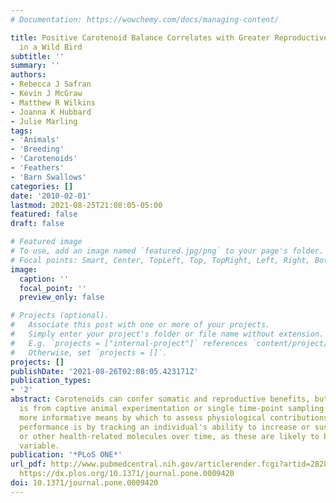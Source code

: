 ```yaml
---
# Documentation: https://wowchemy.com/docs/managing-content/

title: Positive Carotenoid Balance Correlates with Greater Reproductive Performance
  in a Wild Bird
subtitle: ''
summary: ''
authors:
- Rebecca J Safran
- Kevin J McGraw
- Matthew R Wilkins
- Joanna K Hubbard
- Julie Marling
tags:
- 'Animals'
- 'Breeding'
- 'Carotenoids'
- 'Feathers'
- 'Barn Swallows'
categories: []
date: '2010-02-01'
lastmod: 2021-08-25T21:08:05-05:00
featured: false
draft: false

# Featured image
# To use, add an image named `featured.jpg/png` to your page's folder.
# Focal points: Smart, Center, TopLeft, Top, TopRight, Left, Right, BottomLeft, Bottom, BottomRight.
image:
  caption: ''
  focal_point: ''
  preview_only: false

# Projects (optional).
#   Associate this post with one or more of your projects.
#   Simply enter your project's folder or file name without extension.
#   E.g. `projects = ["internal-project"]` references `content/project/deep-learning/index.md`.
#   Otherwise, set `projects = []`.
projects: []
publishDate: '2021-08-26T02:08:05.423171Z'
publication_types:
- '2'
abstract: Carotenoids can confer somatic and reproductive benefits, but most evidence
  is from captive animal experimentation or single time-point sampling. Another perhaps
  more informative means by which to assess physiological contributions to animal
  performance is by tracking an individual's ability to increase or sustain carotenoids
  or other health-related molecules over time, as these are likely to be temporally
  variable.
publication: '*PLoS ONE*'
url_pdf: http://www.pubmedcentral.nih.gov/articlerender.fcgi?artid=2828481&tool=pmcentrez&rendertype=abstract
  https://dx.plos.org/10.1371/journal.pone.0009420
doi: 10.1371/journal.pone.0009420
---
```

